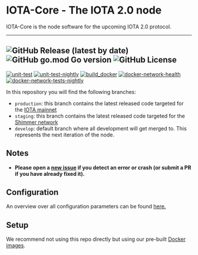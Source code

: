 # IOTA-Core - The IOTA 2.0 node

IOTA-Core is the node software for the upcoming IOTA 2.0 protocol.

---
![GitHub Release (latest by date)](https://img.shields.io/github/v/release/iotaledger/iota-core)
![GitHub go.mod Go version](https://img.shields.io/github/go-mod/go-version/iotaledger/iota-core?branch=develop)
![GitHub License](https://img.shields.io/github/license/iotaledger/iota-core?branch=develop)
---
[![unit-test](https://github.com/iotaledger/iota-core/actions/workflows/unit-test.yml/badge.svg?branch=develop)](https://github.com/iotaledger/iota-core/actions/workflows/unit-test.yml)
[![unit-test-nightly](https://github.com/iotaledger/iota-core/actions/workflows/unit-test-nightly.yml/badge.svg?branch=develop)](https://github.com/iotaledger/iota-core/actions/workflows/unit-test-nightly.yml)
[![build_docker](https://github.com/iotaledger/iota-core/actions/workflows/build_docker.yml/badge.svg?branch=develop)](https://github.com/iotaledger/iota-core/actions/workflows/build_docker.yml)
[![docker-network-health](https://github.com/iotaledger/iota-core/actions/workflows/docker-network-health.yml/badge.svg?branch=develop)](https://github.com/iotaledger/iota-core/actions/workflows/docker-network-health.yml)
[![docker-network-tests-nightly](https://github.com/iotaledger/iota-core/actions/workflows/docker-network-tests-nightly.yml/badge.svg?branch=develop)](https://github.com/iotaledger/iota-core/actions/workflows/docker-network-tests-nightly.yml)

In this repository you will find the following branches:

- `production`: this branch contains the latest released code targeted for the [IOTA mainnet](https://iota.org)
- `staging`: this branch contains the latest released code targeted for the [Shimmer network](https://shimmer.network)
- `develop`: default branch where all development will get merged to. This represents the next iteration of the node.

## Notes

- **Please open a [new issue](https://github.com/iotaledger/iota-core/issues/new) if you detect an error or crash (or submit a PR if you have already fixed it).**

## Configuration

An overview over all configuration parameters can be found [here.](documentation/configuration.md)

## Setup
We recommend not using this repo directly but using our pre-built [Docker images](https://hub.docker.com/r/iotaledger/iota-core).
